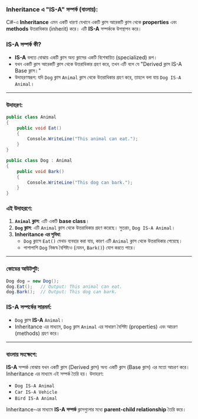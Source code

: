 ### Inheritance এ "IS-A" সম্পর্ক (বাংলায়):

C#-এ **Inheritance** এমন একটি ধারণা যেখানে একটি ক্লাস আরেকটি ক্লাস থেকে **properties** এবং **methods** উত্তরাধিকার (inherit) করে। এটি **IS-A** সম্পর্ককে উপস্থাপন করে।

### **IS-A সম্পর্ক কী?**

- **IS-A** বলতে বোঝায় একটি ক্লাস অন্য ক্লাসের একটি বিশেষায়িত (specialized) রূপ।
- যখন একটি ক্লাস আরেকটি ক্লাস থেকে উত্তরাধিকার গ্রহণ করে, তখন এটি বলে যে "Derived ক্লাস IS-A Base ক্লাস।"
- উদাহরণস্বরূপ: যদি `Dog` ক্লাস `Animal` ক্লাস থেকে উত্তরাধিকার গ্রহণ করে, তাহলে বলা যায় `Dog IS-A Animal`।
---
### উদাহরণ:
```cs
public class Animal
{
    public void Eat()
    {
        Console.WriteLine("This animal can eat.");
    }
}

public class Dog : Animal
{
    public void Bark()
    {
        Console.WriteLine("This dog can bark.");
    }
}

```

### এই উদাহরণে:

1. **`Animal` ক্লাস**: এটি একটি **base class**।
2. **`Dog` ক্লাস**: এটি `Animal` ক্লাস থেকে উত্তরাধিকার গ্রহণ করেছে। সুতরাং, `Dog IS-A Animal`।
3. **Inheritance এর সুবিধা**:
    - `Dog` ক্লাসে `Eat()` মেথড ব্যবহার করা যায়, কারণ এটি `Animal` ক্লাস থেকে উত্তরাধিকার পেয়েছে।
    - পাশাপাশি `Dog` নিজস্ব বৈশিষ্ট্যও (যেমন, `Bark()`) যোগ করতে পারে।

---

### কোডের আউটপুট:
```cs
Dog dog = new Dog();
dog.Eat();   // Output: This animal can eat.
dog.Bark();  // Output: This dog can bark.

```

### **IS-A সম্পর্কের সারমর্ম:**

- `Dog` ক্লাস **IS-A** `Animal`।
- Inheritance এর মাধ্যমে, `Dog` ক্লাস `Animal` এর সাধারণ বৈশিষ্ট্য (properties) এবং আচরণ (methods) গ্রহণ করে।

---

### বাংলায় সংক্ষেপে:

**IS-A** সম্পর্ক বোঝায় যখন একটি ক্লাস (Derived ক্লাস) অন্য একটি ক্লাস (Base ক্লাস) এর মতো আচরণ করে। Inheritance এর মাধ্যমে এই সম্পর্ক তৈরি হয়। উদাহরণ:

- `Dog IS-A Animal`
- `Car IS-A Vehicle`
- `Bird IS-A Animal`

Inheritance-এর মাধ্যমে **IS-A সম্পর্ক** ক্লাসগুলোর মধ্যে **parent-child relationship** তৈরি করে।

